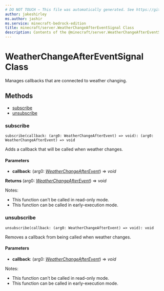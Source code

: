 ```yaml
---
# DO NOT TOUCH — This file was automatically generated. See https://github.com/mojang/minecraftapidocsgenerator to modify descriptions, examples, etc.
author: jakeshirley
ms.author: jashir
ms.service: minecraft-bedrock-edition
title: minecraft/server.WeatherChangeAfterEventSignal Class
description: Contents of the @minecraft/server.WeatherChangeAfterEventSignal class.
---
```

# WeatherChangeAfterEventSignal Class

Manages callbacks that are connected to weather changing.

## Methods
- [subscribe](#subscribe)
- [unsubscribe](#unsubscribe)

### **subscribe**
`
subscribe(callback: (arg0: WeatherChangeAfterEvent) => void): (arg0: WeatherChangeAfterEvent) => void
`

Adds a callback that will be called when weather changes.

#### **Parameters**
- **callback**: (arg0: [*WeatherChangeAfterEvent*](WeatherChangeAfterEvent.md)) => *void*

**Returns** (arg0: [*WeatherChangeAfterEvent*](WeatherChangeAfterEvent.md)) => *void*
  
Notes:
- This function can't be called in read-only mode.
- This function can be called in early-execution mode.

### **unsubscribe**
`
unsubscribe(callback: (arg0: WeatherChangeAfterEvent) => void): void
`

Removes a callback from being called when weather changes.

#### **Parameters**
- **callback**: (arg0: [*WeatherChangeAfterEvent*](WeatherChangeAfterEvent.md)) => *void*
  
Notes:
- This function can't be called in read-only mode.
- This function can be called in early-execution mode.
